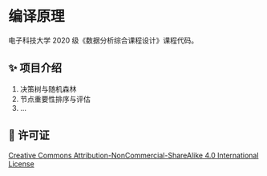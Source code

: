 # 编译原理

电子科技大学 2020 级《数据分析综合课程设计》课程代码。

## ✨ 项目介绍

1. 决策树与随机森林
2. 节点重要性排序与评估
3. ...

## 📄 许可证

[Creative Commons Attribution-NonCommercial-ShareAlike 4.0 International License](https://creativecommons.org/licenses/by-nc-sa/4.0/)
